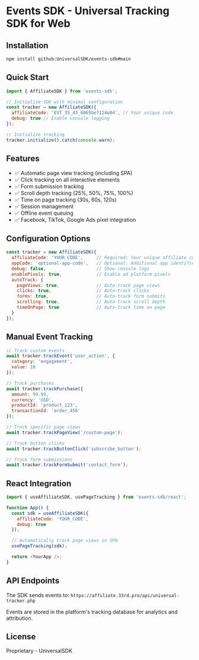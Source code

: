 # Events SDK - Universal Tracking SDK for Web

## Installation

```bash
npm install github:UniversalSDK/events-sdk#main
```

## Quick Start

```javascript
import { AffiliateSDK } from 'events-sdk';

// Initialize SDK with minimal configuration
const tracker = new AffiliateSDK({
  affiliateCode: 'EVT_35_43_6865be7124e04', // Your unique code
  debug: true // Enable console logging
});

// Initialize tracking
tracker.initialize().catch(console.warn);
```

## Features

- ✅ Automatic page view tracking (including SPA)
- ✅ Click tracking on all interactive elements
- ✅ Form submission tracking
- ✅ Scroll depth tracking (25%, 50%, 75%, 100%)
- ✅ Time on page tracking (30s, 60s, 120s)
- ✅ Session management
- ✅ Offline event queuing
- ✅ Facebook, TikTok, Google Ads pixel integration

## Configuration Options

```javascript
const tracker = new AffiliateSDK({
  affiliateCode: 'YOUR_CODE',     // Required: Your unique affiliate code
  appCode: 'optional-app-code',   // Optional: Additional app identifier
  debug: false,                   // Show console logs
  enablePixels: true,             // Enable ad platform pixels
  autoTrack: {
    pageViews: true,              // Auto-track page views
    clicks: true,                 // Auto-track clicks
    forms: true,                  // Auto-track form submits
    scrolling: true,              // Auto-track scroll depth
    timeOnPage: true              // Auto-track time on page
  }
});
```

## Manual Event Tracking

```javascript
// Track custom events
await tracker.trackEvent('user_action', {
  category: 'engagement',
  value: 10
});

// Track purchases
await tracker.trackPurchase({
  amount: 99.99,
  currency: 'USD',
  productId: 'product_123',
  transactionId: 'order_456'
});

// Track specific page views
await tracker.trackPageView('/custom-page');

// Track button clicks
await tracker.trackButtonClick('subscribe_button');

// Track form submissions
await tracker.trackFormSubmit('contact_form');
```

## React Integration

```javascript
import { useAffiliateSDK, usePageTracking } from 'events-sdk/react';

function App() {
  const sdk = useAffiliateSDK({
    affiliateCode: 'YOUR_CODE',
    debug: true
  });

  // Automatically track page views in SPA
  usePageTracking(sdk);

  return <YourApp />;
}
```

## API Endpoints

The SDK sends events to: `https://affiliate.33rd.pro/api/universal-tracker.php`

Events are stored in the platform's tracking database for analytics and attribution.

## License

Proprietary - UniversalSDK